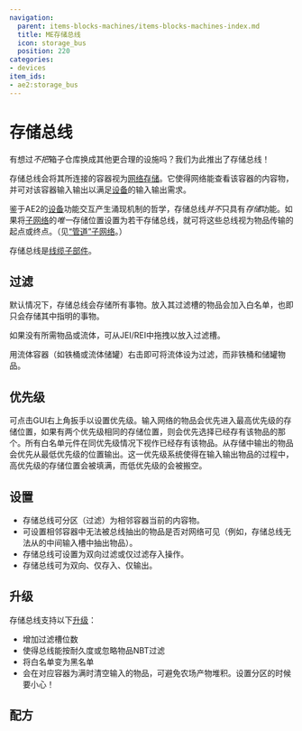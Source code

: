 ```yaml
---
navigation:
  parent: items-blocks-machines/items-blocks-machines-index.md
  title: ME存储总线
  icon: storage_bus
  position: 220
categories:
- devices
item_ids:
- ae2:storage_bus
---
```


# 存储总线

<GameScene zoom="8" background="transparent">
<ImportStructure src="../assets/blocks/storage_bus.snbt" />
</GameScene>

有想过*不把*箱子仓库换成其他更合理的设施吗？我们为此推出了存储总线！

存储总线会将其所连接的容器视为[网络存储](../ae2-mechanics/import-export-storage.md)。它使得网络能查看该容器的内容物，并可对该容器输入输出以满足[设备](../ae2-mechanics/devices.md)的输入输出需求。

鉴于AE2的[设备](../ae2-mechanics/devices.md)功能交互产生涌现机制的哲学，存储总线*并不*只具有*存储*功能。如果将[子网络](../ae2-mechanics/subnetworks.md)的*唯一*存储位置设置为若干存储总线，就可将这些总线视为物品传输的起点或终点。（见[“管道”子网络](../example-setups/pipe-subnet.md)。）

存储总线是[线缆子部件](../ae2-mechanics/cable-subparts.md)。

## 过滤

默认情况下，存储总线会存储所有事物。放入其过滤槽的物品会加入白名单，也即只会存储其中指明的事物。

如果没有所需物品或流体，可从JEI/REI中拖拽以放入过滤槽。

用流体容器（如铁桶或流体储罐）右击即可将流体设为过滤，而非铁桶和储罐物品。

## 优先级

可点击GUI右上角扳手以设置优先级。输入网络的物品会优先进入最高优先级的存储位置，如果有两个优先级相同的存储位置，则会优先选择已经存有该物品的那个。所有白名单元件在同优先级情况下视作已经存有该物品。从存储中输出的物品会优先从最低优先级的位置输出。这一优先级系统使得在输入输出物品的过程中，高优先级的存储位置会被填满，而低优先级的会被搬空。

## 设置

*   存储总线可分区（过滤）为相邻容器当前的内容物。
*   可设置相邻容器中无法被总线抽出的物品是否对网络可见（例如，存储总线无法从<ItemLink id="inscriber" />的中间输入槽中抽出物品）。
*   存储总线可设置为双向过滤或仅过滤存入操作。
*   存储总线可为双向、仅存入、仅输出。

## 升级

存储总线支持以下[升级](upgrade_cards.md)：

*   <ItemLink id="capacity_card" />增加过滤槽位数
*   <ItemLink id="fuzzy_card" />使得总线能按耐久度或忽略物品NBT过滤
*   <ItemLink id="inverter_card" />将白名单变为黑名单
*   <ItemLink id="void_card" />会在对应容器为满时清空输入的物品，可避免农场产物堆积。设置分区的时候要小心！

## 配方

<RecipeFor id="storage_bus" />
